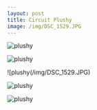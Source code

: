 ```yaml
---
layout: post
title: Circuit Plushy
image: /img/DSC_1529.JPG
---
```



![plushy](/img/DSC_1525.JPG)

![plushy](/img/DSC_1526.JPG)

![plushy(/img/DSC_1529.JPG)

![plushy](/img/DSC_1527.JPG)

![plushy](/img/DSC_1528.JPG)
